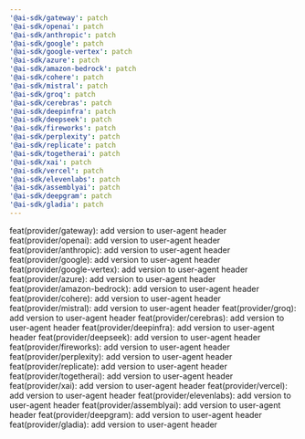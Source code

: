```yaml
---
'@ai-sdk/gateway': patch
'@ai-sdk/openai': patch
'@ai-sdk/anthropic': patch
'@ai-sdk/google': patch
'@ai-sdk/google-vertex': patch
'@ai-sdk/azure': patch
'@ai-sdk/amazon-bedrock': patch
'@ai-sdk/cohere': patch
'@ai-sdk/mistral': patch
'@ai-sdk/groq': patch
'@ai-sdk/cerebras': patch
'@ai-sdk/deepinfra': patch
'@ai-sdk/deepseek': patch
'@ai-sdk/fireworks': patch
'@ai-sdk/perplexity': patch
'@ai-sdk/replicate': patch
'@ai-sdk/togetherai': patch
'@ai-sdk/xai': patch
'@ai-sdk/vercel': patch
'@ai-sdk/elevenlabs': patch
'@ai-sdk/assemblyai': patch
'@ai-sdk/deepgram': patch
'@ai-sdk/gladia': patch
---
```


feat(provider/gateway): add version to user-agent header
feat(provider/openai): add version to user-agent header
feat(provider/anthropic): add version to user-agent header
feat(provider/google): add version to user-agent header
feat(provider/google-vertex): add version to user-agent header
feat(provider/azure): add version to user-agent header
feat(provider/amazon-bedrock): add version to user-agent header
feat(provider/cohere): add version to user-agent header
feat(provider/mistral): add version to user-agent header
feat(provider/groq): add version to user-agent header
feat(provider/cerebras): add version to user-agent header
feat(provider/deepinfra): add version to user-agent header
feat(provider/deepseek): add version to user-agent header
feat(provider/fireworks): add version to user-agent header
feat(provider/perplexity): add version to user-agent header
feat(provider/replicate): add version to user-agent header
feat(provider/togetherai): add version to user-agent header
feat(provider/xai): add version to user-agent header
feat(provider/vercel): add version to user-agent header
feat(provider/elevenlabs): add version to user-agent header
feat(provider/assemblyai): add version to user-agent header
feat(provider/deepgram): add version to user-agent header
feat(provider/gladia): add version to user-agent header
